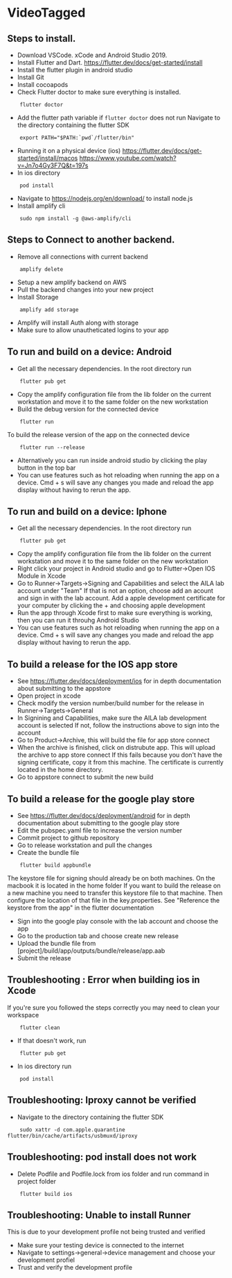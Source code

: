 # VideoTagged


## Steps to install.
- Download VSCode. xCode and Android Studio 2019.
- Install Flutter and Dart.
    https://flutter.dev/docs/get-started/install
- Install the flutter plugin in android studio
- Install Git
- Install cocoapods
- Check Flutter doctor to make sure everything is installed.
```
    flutter doctor
```
- Add the flutter path variable if `flutter doctor` does not run
Navigate to the directory containing the flutter SDK
```
    export PATH="$PATH:`pwd`/flutter/bin"
```
- Running it on a physical device (ios)
    https://flutter.dev/docs/get-started/install/macos
    https://www.youtube.com/watch?v=Jn7o4Gy3F7Q&t=197s
- In ios directory
```
    pod install
```
- Navigate to https://nodejs.org/en/download/ to install node.js
- Install amplify cli
```
    sudo npm install -g @aws-amplify/cli
```



## Steps to Connect to another backend.
- Remove all connections with current backend
```
    amplify delete
```
- Setup a new amplify backend on AWS
- Pull the backend changes into your new project
- Install Storage
```
    amplify add storage
```
- Amplify will install Auth along with storage 
- Make sure to allow unautheticated logins to your app

## To run and build on a device: Android
- Get all the necessary dependencies. In the root directory run
```
    flutter pub get
```
- Copy the amplify configuration file from the lib folder on the current workstation and move it to the same folder on the new workstation
- Build the debug version for the connected device
```
    flutter run
```
To build the release version of the app on the connected device
```
    flutter run --release
```
- Alternatively you can run inside android studio by clicking the play button in the top bar 
- You can use features such as hot reloading when running the app on a device. Cmd + s will save any changes 
    you made and reload the app display without having to rerun the app.
    
## To run and build on a device: Iphone
- Get all the necessary dependencies. In the root directory run
```
    flutter pub get
```
- Copy the amplify configuration file from the lib folder on the current workstation and move it to the same folder on the new workstation
- Right click your project in Android studio and go to Flutter->Open IOS Module in Xcode
- Go to Runner->Targets->Signing and Capabilities and select the AILA lab account under "Team"
    If that is not an option, choose add an acount and sign in with the lab account. 
    Add a apple development certificate for your computer by clicking the + and choosing apple development
- Run the app through Xcode first to make sure everything is working, then you can run it throuhg Android Studio
- You can use features such as hot reloading when running the app on a device. Cmd + s will save any changes 
    you made and reload the app display without having to rerun the app.
 
## To build a release for the IOS app store
- See https://flutter.dev/docs/deployment/ios for in depth documentation about submitting to the appstore
- Open project in xcode 
- Check modify the version number/build number for the release in Runner->Targets->General
- In Signining and Capabilities, make sure the AILA lab development account is selected
    If not, follow the instructions above to sign into the account
- Go to Product->Archive, this will build the file for app store connect
- When the archive is finished, click on distrubute app. This will upload the archive to app store connect
    If this fails because you don't have the signing certificate, copy it from this machine. The certificate
    is currently located in the home directory.
- Go to appstore connect to submit the new build

## To build a release for the google play store
- See https://flutter.dev/docs/deployment/android for in depth documentation about submitting to the google play store
- Edit the pubspec.yaml file to increase the version number
- Commit project to github repository 
- Go to release workstation and pull the changes
- Create the bundle file
```
    flutter build appbundle
```
   The keystore file for signing should already be on both machines. On the macbook it is located in the home folder
    If you want to build the release on a new machine you need to transfer this keystore file to that machine.
    Then configure the location of that file in the key.properties. See "Reference the keystore from the app" in the flutter documentation
- Sign into the google play console with the lab account and choose the app
- Go to the production tab and choose create new release
- Upload the bundle file from [project]/build/app/outputs/bundle/release/app.aab
- Submit the release

## Troubleshooting : Error when building ios in Xcode
If you're sure you followed the steps correctly you may need to clean your workspace
```
    flutter clean
```
- If that doesn't work, run 
```
    flutter pub get
```
- In ios directory run
```
    pod install
```

## Troubleshooting: Iproxy cannot be verified
- Navigate to the directory containing the flutter SDK
```
    sudo xattr -d com.apple.quarantine flutter/bin/cache/artifacts/usbmuxd/iproxy
```

## Troubleshooting: pod install does not work
- Delete Podfile and Podfile.lock from ios folder and run command in project folder
```
    flutter build ios
```

## Troubleshooting: Unable to install Runner
This is due to your development profile not being trusted and verified
- Make sure your testing device is connected to the internet
- Navigate to settings->general->device management and choose your development profiel
- Trust and verify the development profile
